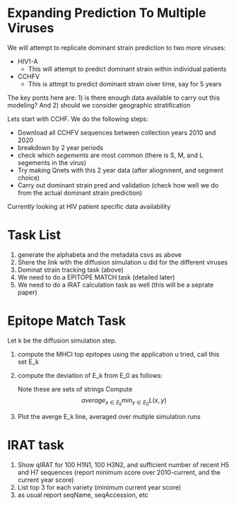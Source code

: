 # Expanding Prediction To Multiple Viruses

We will attempt to replicate dominant strain prediction to two more viruses:

+ HIV1-A
    - This will attempt to predict dominant strain within individual patients
+ CCHFV
    - This is attmpt to predict dominant strain oiver time, say for 5 years

The key ponts here are: 1) is there enough data available to carry out this modeling?
And 2) should we consider geographic stratification

Lets start with CCHF. We do the following steps:

+ Download all CCHFV sequences between collection years 2010 and 2020
+ breakdown by 2 year periods
+ check which *segements* are most common (there is S, M, and L segements in the virus)
+ Try making Qnets with this 2 year data (after aliognment, and segment choice)
+ Carry out dominant strain pred and validation (check how well we do from the actual dominant strain prediction)


Currently looking at HIV patient specific data availability

# Task List

1. generate the alphabeta and the metadata csvs as above
2. Shere  the link with the diffusion simulation u did for the different viruses
3. Dominat strain tracking task (above)
4. We need to do a EPITOPE MATCH task (detailed later)
5. We need to do a IRAT calculation task as well (this will be a seprate paper)

# Epitope Match Task
Let k be the diffusion simulation step.
1. compute the MHCI top epitopes using the application u tried, call this set E_k
2. compute the deviation of E_k from E_0 as follows:
   
   Note these are sets of strings
   Compute   $$average_{x \in E_k} min_{y \in E_0} L(x,y)$$
3. Plot the averge E_k line, averaged over mutiple simulation runs

# IRAT task

1. Show qIRAT for 100 H1N1, 100 H3N2, and sufficient number of recent H5 and H7 sequences (report minimum score over 2010-current, and the current year score)
2. List top 3 for each variety (minimum current year score)
3. as usual report seqName, seqAccession, etc

